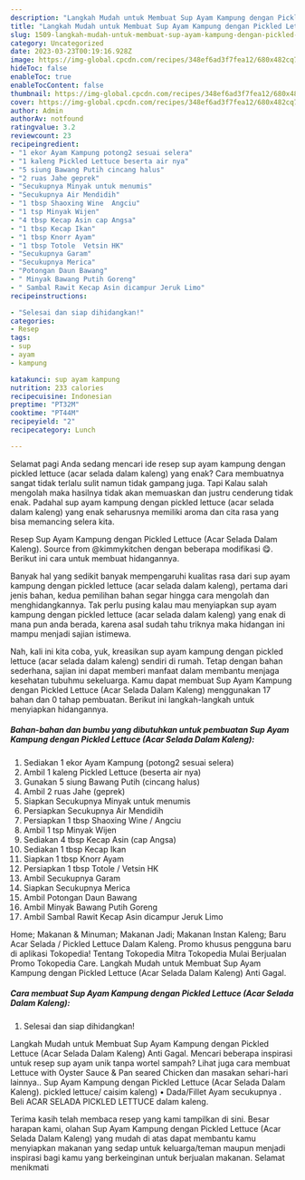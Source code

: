 ```yaml
---
description: "Langkah Mudah untuk Membuat Sup Ayam Kampung dengan Pickled Lettuce (Acar Selada Dalam Kaleng) yang Enak, Buat Buka Puasa Menggugah Selera"
title: "Langkah Mudah untuk Membuat Sup Ayam Kampung dengan Pickled Lettuce (Acar Selada Dalam Kaleng) yang Enak, Buat Buka Puasa Menggugah Selera"
slug: 1509-langkah-mudah-untuk-membuat-sup-ayam-kampung-dengan-pickled-lettuce-acar-selada-dalam-kaleng-yang-enak-buat-buka-puasa-menggugah-selera
category: Uncategorized
date: 2023-03-23T00:19:16.928Z
image: https://img-global.cpcdn.com/recipes/348ef6ad3f7fea12/680x482cq70/sup-ayam-kampung-dengan-pickled-lettuce-acar-selada-dalam-kaleng-foto-resep-utama.jpg
hideToc: false
enableToc: true
enableTocContent: false
thumbnail: https://img-global.cpcdn.com/recipes/348ef6ad3f7fea12/680x482cq70/sup-ayam-kampung-dengan-pickled-lettuce-acar-selada-dalam-kaleng-foto-resep-utama.jpg
cover: https://img-global.cpcdn.com/recipes/348ef6ad3f7fea12/680x482cq70/sup-ayam-kampung-dengan-pickled-lettuce-acar-selada-dalam-kaleng-foto-resep-utama.jpg
author: Admin
authorAv: notfound
ratingvalue: 3.2
reviewcount: 23
recipeingredient:
- "1 ekor Ayam Kampung potong2 sesuai selera"
- "1 kaleng Pickled Lettuce beserta air nya"
- "5 siung Bawang Putih cincang halus"
- "2 ruas Jahe geprek"
- "Secukupnya Minyak untuk menumis"
- "Secukupnya Air Mendidih"
- "1 tbsp Shaoxing Wine  Angciu"
- "1 tsp Minyak Wijen"
- "4 tbsp Kecap Asin cap Angsa"
- "1 tbsp Kecap Ikan"
- "1 tbsp Knorr Ayam"
- "1 tbsp Totole  Vetsin HK"
- "Secukupnya Garam"
- "Secukupnya Merica"
- "Potongan Daun Bawang"
- " Minyak Bawang Putih Goreng"
- " Sambal Rawit Kecap Asin dicampur Jeruk Limo"
recipeinstructions:

- "Selesai dan siap dihidangkan!"
categories:
- Resep
tags:
- sup
- ayam
- kampung

katakunci: sup ayam kampung 
nutrition: 233 calories
recipecuisine: Indonesian
preptime: "PT32M"
cooktime: "PT44M"
recipeyield: "2"
recipecategory: Lunch

---
```



Selamat pagi Anda sedang mencari ide resep sup ayam kampung dengan pickled lettuce (acar selada dalam kaleng) yang enak? Cara membuatnya sangat tidak terlalu sulit namun tidak gampang juga. Tapi Kalau salah mengolah maka hasilnya tidak akan memuaskan dan justru cenderung tidak enak. Padahal sup ayam kampung dengan pickled lettuce (acar selada dalam kaleng) yang enak seharusnya memiliki aroma dan cita rasa yang bisa memancing selera kita.


Resep Sup Ayam Kampung dengan Pickled Lettuce (Acar Selada Dalam Kaleng). Source from @kimmykitchen dengan beberapa modifikasi 😋. Berikut ini cara untuk membuat hidangannya.

Banyak hal yang sedikit banyak mempengaruhi kualitas rasa dari sup ayam kampung dengan pickled lettuce (acar selada dalam kaleng), pertama dari jenis bahan, kedua pemilihan bahan segar hingga cara mengolah dan menghidangkannya. Tak perlu pusing kalau mau menyiapkan sup ayam kampung dengan pickled lettuce (acar selada dalam kaleng) yang enak di mana pun anda berada, karena asal sudah tahu triknya maka hidangan ini mampu menjadi sajian istimewa.


Nah, kali ini kita coba, yuk, kreasikan sup ayam kampung dengan pickled lettuce (acar selada dalam kaleng) sendiri di rumah. Tetap dengan bahan sederhana, sajian ini dapat memberi manfaat dalam membantu menjaga kesehatan tubuhmu sekeluarga. Kamu dapat membuat Sup Ayam Kampung dengan Pickled Lettuce (Acar Selada Dalam Kaleng) menggunakan 17 bahan dan 0 tahap pembuatan. Berikut ini langkah-langkah untuk menyiapkan hidangannya.

<!--inarticleads1-->

##### Bahan-bahan dan bumbu yang dibutuhkan untuk pembuatan Sup Ayam Kampung dengan Pickled Lettuce (Acar Selada Dalam Kaleng):

1. Sediakan 1 ekor Ayam Kampung (potong2 sesuai selera)
1. Ambil 1 kaleng Pickled Lettuce (beserta air nya)
1. Gunakan 5 siung Bawang Putih (cincang halus)
1. Ambil 2 ruas Jahe (geprek)
1. Siapkan Secukupnya Minyak untuk menumis
1. Persiapkan Secukupnya Air Mendidih
1. Persiapkan 1 tbsp Shaoxing Wine / Angciu
1. Ambil 1 tsp Minyak Wijen
1. Sediakan 4 tbsp Kecap Asin (cap Angsa)
1. Sediakan 1 tbsp Kecap Ikan
1. Siapkan 1 tbsp Knorr Ayam
1. Persiapkan 1 tbsp Totole / Vetsin HK
1. Ambil Secukupnya Garam
1. Siapkan Secukupnya Merica
1. Ambil Potongan Daun Bawang
1. Ambil  Minyak Bawang Putih Goreng
1. Ambil  Sambal Rawit Kecap Asin dicampur Jeruk Limo


Home; Makanan &amp; Minuman; Makanan Jadi; Makanan Instan Kaleng; Baru Acar Selada / Pickled Lettuce Dalam Kaleng. Promo khusus pengguna baru di aplikasi Tokopedia! Tentang Tokopedia Mitra Tokopedia Mulai Berjualan Promo Tokopedia Care. Langkah Mudah untuk Membuat Sup Ayam Kampung dengan Pickled Lettuce (Acar Selada Dalam Kaleng) Anti Gagal. 

<!--inarticleads2-->

##### Cara membuat Sup Ayam Kampung dengan Pickled Lettuce (Acar Selada Dalam Kaleng):


1. Selesai dan siap dihidangkan!

Langkah Mudah untuk Membuat Sup Ayam Kampung dengan Pickled Lettuce (Acar Selada Dalam Kaleng) Anti Gagal. Mencari beberapa inspirasi untuk resep sup ayam unik tanpa wortel sampah? Lihat juga cara membuat Lettuce with Oyster Sauce &amp; Pan seared Chicken dan masakan sehari-hari lainnya.. Sup Ayam Kampung dengan Pickled Lettuce (Acar Selada Dalam Kaleng). pickled lettuce/ caisim kaleng) • Dada/Fillet Ayam secukupnya . Beli ACAR SELADA PICKLED LETTUCE dalam kaleng. 

Terima kasih telah membaca resep yang kami tampilkan di sini. Besar harapan kami, olahan Sup Ayam Kampung dengan Pickled Lettuce (Acar Selada Dalam Kaleng) yang mudah di atas dapat membantu kamu menyiapkan makanan yang sedap untuk keluarga/teman maupun menjadi inspirasi bagi kamu yang berkeinginan untuk berjualan makanan. Selamat menikmati
